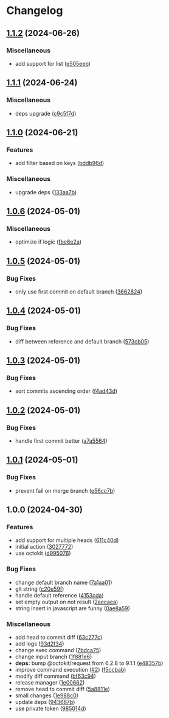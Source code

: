 # Changelog

## [1.1.2](https://github.com/coquer/matrix-filter-release/compare/v1.1.1...v1.1.2) (2024-06-26)


### Miscellaneous

* add support for list ([e505eeb](https://github.com/coquer/matrix-filter-release/commit/e505eeb12e5787f8841553e909c8d7a78eb7322f))

## [1.1.1](https://github.com/coquer/matrix-filter-release/compare/v1.1.0...v1.1.1) (2024-06-24)


### Miscellaneous

* deps upgrade ([c9c5f7d](https://github.com/coquer/matrix-filter-release/commit/c9c5f7df9480f15ffbd220137454f7cff3b63a93))

## [1.1.0](https://github.com/coquer/matrix-filter-release/compare/v1.0.6...v1.1.0) (2024-06-21)


### Features

* add filter based on keys ([bddb96d](https://github.com/coquer/matrix-filter-release/commit/bddb96d8d60d11df79ee1c92b82ecf238c33936d))


### Miscellaneous

* upgrade deps ([133aa7b](https://github.com/coquer/matrix-filter-release/commit/133aa7b3d52a44a6ed9f733dcd8bde7ca6206a82))

## [1.0.6](https://github.com/coquer/matrix-filter-release/compare/v1.0.5...v1.0.6) (2024-05-01)


### Miscellaneous

* optimize if logic ([fbe6e2a](https://github.com/coquer/matrix-filter-release/commit/fbe6e2a782230314ea669c49ae6b6dfeceb87e02))

## [1.0.5](https://github.com/coquer/matrix-filter-release/compare/v1.0.4...v1.0.5) (2024-05-01)


### Bug Fixes

* only use first commit on default branch ([3662824](https://github.com/coquer/matrix-filter-release/commit/3662824b3ac919d06bb061b018e9d7f91a999fff))

## [1.0.4](https://github.com/coquer/matrix-filter-release/compare/v1.0.3...v1.0.4) (2024-05-01)


### Bug Fixes

* diff between reference and default branch ([573cb05](https://github.com/coquer/matrix-filter-release/commit/573cb058da7b0d440326919a722174ae4c6d8b16))

## [1.0.3](https://github.com/coquer/matrix-filter-release/compare/v1.0.2...v1.0.3) (2024-05-01)


### Bug Fixes

* sort commits ascending order ([f4ad43d](https://github.com/coquer/matrix-filter-release/commit/f4ad43d797121b312599af056c31d387132502f9))

## [1.0.2](https://github.com/coquer/matrix-filter-release/compare/v1.0.1...v1.0.2) (2024-05-01)


### Bug Fixes

* handle first commit better ([a7a5564](https://github.com/coquer/matrix-filter-release/commit/a7a5564e0b37a6ac4ce8110b2d27f8c946b2b0a4))

## [1.0.1](https://github.com/coquer/matrix-filter-release/compare/v1.0.0...v1.0.1) (2024-05-01)


### Bug Fixes

* prevent fail on merge branch ([e56cc7b](https://github.com/coquer/matrix-filter-release/commit/e56cc7b32b1566acbe90b8e329254f05ee7152af))

## 1.0.0 (2024-04-30)


### Features

* add support for multiple heads ([611c40d](https://github.com/coquer/matrix-filter-release/commit/611c40d573de8bc05eccd35c3eff428c3e28a7e0))
* initial action ([3027772](https://github.com/coquer/matrix-filter-release/commit/30277726dbb1c91621ea4ca67ffd4310142cfa54))
* use octokit ([d995076](https://github.com/coquer/matrix-filter-release/commit/d99507601220cf270c96858ddb156b3415056aa7))


### Bug Fixes

* change default branch name ([7a1aa01](https://github.com/coquer/matrix-filter-release/commit/7a1aa01bddb5c52e91c7723f23f0e3e9426dae60))
* git string ([c20e59f](https://github.com/coquer/matrix-filter-release/commit/c20e59fb646be0bbf8e3d0b9cfd3791c2a6153e7))
* handle default reference ([4153cda](https://github.com/coquer/matrix-filter-release/commit/4153cda93c9f1b469f285310479de4a2b2e9e369))
* set empty output on not result ([2aecaea](https://github.com/coquer/matrix-filter-release/commit/2aecaeaff0f2b88ec8732f05a242cc646e1ec4d7))
* string insert in javascript are funny ([0ae8a59](https://github.com/coquer/matrix-filter-release/commit/0ae8a596f4fadf48e55ce83e91e84853dd8b11cf))


### Miscellaneous

* add head to commit diff ([63c277c](https://github.com/coquer/matrix-filter-release/commit/63c277c99afd01dc1e7d3b50f3c47534ac9be5a7))
* add logs ([93d2f34](https://github.com/coquer/matrix-filter-release/commit/93d2f345e5bd4bfc77ac81545f84af0647b7e481))
* change exec command ([7bdca75](https://github.com/coquer/matrix-filter-release/commit/7bdca75af785014519f04626cb2e5f506df2e9c2))
* change input branch ([1f881e6](https://github.com/coquer/matrix-filter-release/commit/1f881e65e2ecd55b9216e9dc14687852e0cf7d2b))
* **deps:** bump @octokit/request from 6.2.8 to 9.1.1 ([e48357b](https://github.com/coquer/matrix-filter-release/commit/e48357b8af60f8595439cb11b96f93aabf066cfa))
* improve command execution ([#2](https://github.com/coquer/matrix-filter-release/issues/2)) ([f5ccbab](https://github.com/coquer/matrix-filter-release/commit/f5ccbaba164465c8e42367f7a760b1548c578eb3))
* modify diff command ([bf63c94](https://github.com/coquer/matrix-filter-release/commit/bf63c946bd53eeaa88946518a5a41aba6ce7cf30))
* release manager ([1e00662](https://github.com/coquer/matrix-filter-release/commit/1e0066211c663ebe5abe9b224cdeacd13a1eb649))
* remove head to commit diff ([5a8811e](https://github.com/coquer/matrix-filter-release/commit/5a8811eb4fe13c1f1b6aa6799f3557fa0620a10a))
* small changes ([1e988c0](https://github.com/coquer/matrix-filter-release/commit/1e988c089de953821a31f4a0a8087e766ff6e190))
* update deps ([943687b](https://github.com/coquer/matrix-filter-release/commit/943687bf475fbd83b6f3268a2c3c05dc004551aa))
* use private token ([985014d](https://github.com/coquer/matrix-filter-release/commit/985014d8f4152be191dfdae0da5f824bb02c28e6))
